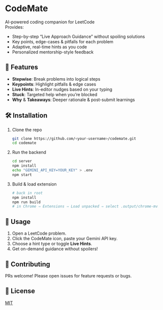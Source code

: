 # CodeMate

AI-powered coding companion for LeetCode  
Provides:
- Step-by-step “Live Approach Guidance” without spoiling solutions  
- Key points, edge-cases & pitfalls for each problem  
- Adaptive, real-time hints as you code  
- Personalized mentorship-style feedback  

## 🚀 Features
- **Stepwise**: Break problems into logical steps  
- **Keypoints**: Highlight pitfalls & edge cases  
- **Live Hints**: In-editor nudges based on your typing  
- **Stuck**: Targeted help when you’re blocked  
- **Why** & **Takeaways**: Deeper rationale & post-submit learnings  

## 🛠️ Installation

1. Clone the repo  
   ```bash
   git clone https://github.com/<your-username>/codemate.git
   cd codemate
   ```
2. Run the backend  
   ```bash
   cd server
   npm install
   echo "GEMINI_API_KEY=YOUR_KEY" > .env
   npm start
   ```
3. Build & load extension  
   ```bash
   # back in root
   npm install
   npm run build
   # in Chrome ⇒ Extensions ⇒ Load unpacked ⇒ select .output/chrome-mv3
   ```

## 🎯 Usage

1. Open a LeetCode problem.  
2. Click the CodeMate icon, paste your Gemini API key.  
3. Choose a hint type or toggle **Live Hints**.  
4. Get on-demand guidance without spoilers!

## 🤝 Contributing

PRs welcome! Please open issues for feature requests or bugs.

## 📄 License

[MIT](LICENSE)
